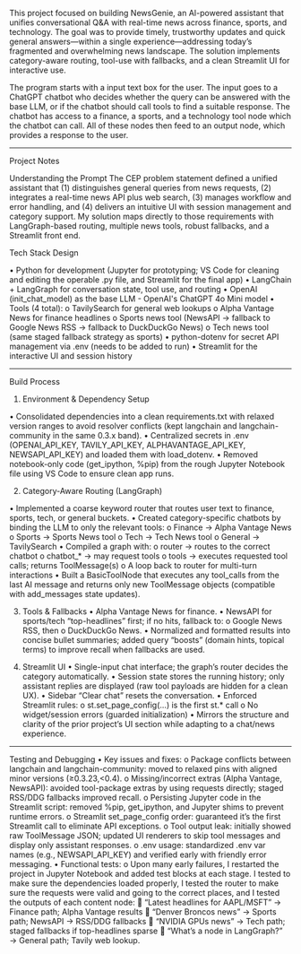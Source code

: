 This project focused on building NewsGenie, an AI-powered assistant that unifies conversational Q&A 
with real-time news across finance, sports, and technology. The goal was to provide timely, 
trustworthy updates and quick general answers—within a single experience—addressing today’s 
fragmented and overwhelming news landscape. The solution implements category-aware routing, 
tool-use with fallbacks, and a clean Streamlit UI for interactive use. 

The program starts with a input text box for the user. The input goes to a ChatGPT chatbot who 
decides whether the query can be answered with the base LLM, or if the chatbot should call tools to 
find a suitable response. The chatbot has access to a finance, a sports, and a technology tool node 
which the chatbot can call. All of these nodes then feed to an output node, which provides a response 
to the user.
________________________________________
Project Notes

Understanding the Prompt
The CEP problem statement defined a unified assistant that 
(1) distinguishes general queries from news requests, 
(2) integrates a real-time news API plus web search, 
(3) manages workflow and error handling, and 
(4) delivers an intuitive UI with session management and category support. 
My solution maps directly to those requirements with LangGraph-based routing, multiple news tools, robust fallbacks, and a Streamlit front end. 

Tech Stack Design

•	Python for development (Jupyter for prototyping; VS Code for cleaning and editing the operable .py file, and Streamlit for the final app)
•	LangChain + LangGraph for conversation state, tool use, and routing
•	OpenAI (init_chat_model) as the base LLM - OpenAI's ChatGPT 4o Mini model
•	Tools (4 total):
o	TavilySearch for general web lookups
o	Alpha Vantage News for finance headlines
o	Sports news tool (NewsAPI → fallback to Google News RSS → fallback to DuckDuckGo News)
o	Tech news tool (same staged fallback strategy as sports)
•	python-dotenv for secret API management via .env (needs to be added to run)
•	Streamlit for the interactive UI and session history
________________________________________
Build Process

1. Environment & Dependency Setup

•	Consolidated dependencies into a clean requirements.txt with relaxed version ranges to avoid resolver conflicts (kept langchain and langchain-community in the same 0.3.x band).
•	Centralized secrets in .env (OPENAI_API_KEY, TAVILY_API_KEY, ALPHAVANTAGE_API_KEY, NEWSAPI_API_KEY) and loaded them with load_dotenv.
•	Removed notebook-only code (get_ipython, %pip) from the rough Jupyter Notebook file using VS Code to ensure clean app runs.

2. Category-Aware Routing (LangGraph)

•	Implemented a coarse keyword router that routes user text to finance, sports, tech, or general buckets.
•	Created category-specific chatbots by binding the LLM to only the relevant tools:
o	Finance → Alpha Vantage News
o	Sports → Sports News tool
o	Tech → Tech News tool
o	General → TavilySearch
•	Compiled a graph with:
o	router → routes to the correct chatbot
o	chatbot_* → may request tools
o	tools → executes requested tool calls; returns ToolMessage(s)
o	A loop back to router for multi-turn interactions
•	Built a BasicToolNode that executes any tool_calls from the last AI message and returns only new ToolMessage objects (compatible with add_messages state updates).

3. Tools & Fallbacks
•	Alpha Vantage News for finance.
•	NewsAPI for sports/tech “top-headlines” first; if no hits, fallback to:
o	Google News RSS, then
o	DuckDuckGo News.
•	Normalized and formatted results into concise bullet summaries; added query “boosts” (domain hints, topical terms) to improve recall when fallbacks are used.

4. Streamlit UI
•	Single-input chat interface; the graph’s router decides the category automatically.
•	Session state stores the running history; only assistant replies are displayed (raw tool payloads are hidden for a clean UX).
•	Sidebar “Clear chat” resets the conversation.
•	Enforced Streamlit rules:
o	st.set_page_config(...) is the first st.* call
o	No widget/session errors (guarded initialization)
•	Mirrors the structure and clarity of the prior project’s UI section while adapting to a chat/news experience. 
________________________________________
Testing and Debugging
•	Key issues and fixes:
o	Package conflicts between langchain and langchain-community: moved to relaxed pins with aligned minor versions (≥0.3.23,<0.4).
o	Missing/incorrect extras (Alpha Vantage, NewsAPI): avoided tool-package extras by using requests directly; staged RSS/DDG fallbacks improved recall.
o	Persisting Jupyter code in the Streamlit script: removed %pip, get_ipython, and Jupyter shims to prevent runtime errors.
o	Streamlit set_page_config order: guaranteed it’s the first Streamlit call to eliminate API exceptions.
o	Tool output leak: initially showed raw ToolMessage JSON; updated UI renderers to skip tool messages and display only assistant responses.
o	.env usage: standardized .env var names (e.g., NEWSAPI_API_KEY) and verified early with friendly error messaging.
•	Functional tests:
o	Upon many early failures, I restarted the project in Jupyter Notebook and added test blocks at each stage. I tested to make sure the dependencies loaded properly, 
    I tested the router to make sure the requests were valid and going to the correct places, and I tested the outputs of each content node:
	“Latest headlines for AAPL/MSFT” → Finance path; Alpha Vantage results
	“Denver Broncos news” → Sports path; NewsAPI → RSS/DDG fallbacks
	“NVIDIA GPUs news” → Tech path; staged fallbacks if top-headlines sparse
	“What’s a node in LangGraph?” → General path; Tavily web lookup.
